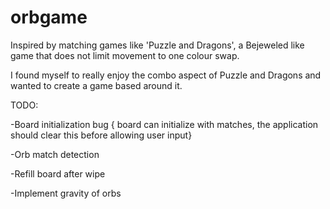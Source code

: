 orbgame
=======
Inspired by matching games like 'Puzzle and Dragons', a Bejeweled like game that does not limit movement to one colour swap. 

I found myself to really enjoy the combo aspect of Puzzle and Dragons and wanted to create a game based around it. 

TODO:

-Board initialization bug { board can initialize with matches, the application should clear this before allowing user input} 

-Orb match detection

-Refill board after wipe

-Implement gravity of orbs
